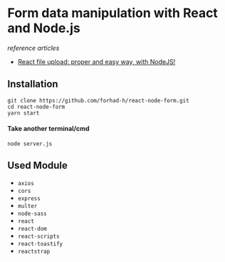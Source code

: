 # Form data manipulation with React and Node.js

*reference articles*
- [React file upload: proper and easy way, with NodeJS!](https://programmingwithmosh.com/javascript/react-file-upload-proper-server-side-nodejs-easy/)

## Installation

`git clone https://github.com/forhad-h/react-node-form.git`  
`cd react-node-form`  
`yarn start`

#### Take another terminal/cmd

`node server.js`

## Used Module

- `axios`
- `cors`
- `express`
- `multer`
- `node-sass`
- `react`
- `react-dom`
- `react-scripts`
- `react-toastify`
- `reactstrap`
